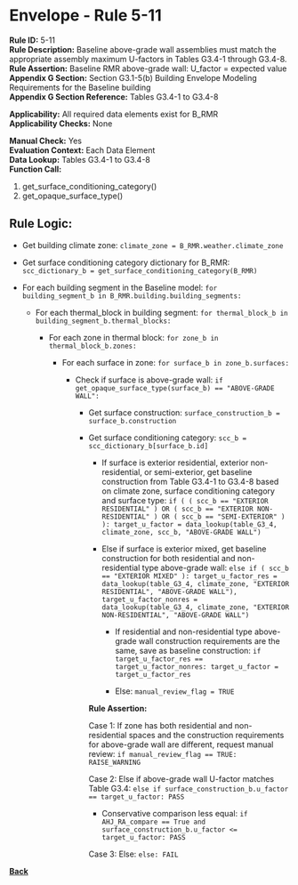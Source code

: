 
# Envelope - Rule 5-11  

**Rule ID:** 5-11  
**Rule Description:** Baseline above-grade wall assemblies must match the appropriate assembly maximum U-factors in Tables G3.4-1 through G3.4-8.  
**Rule Assertion:** Baseline RMR above-grade wall: U_factor = expected value  
**Appendix G Section:** Section G3.1-5(b) Building Envelope Modeling Requirements for the Baseline building  
**Appendix G Section Reference:** Tables G3.4-1 to G3.4-8  

**Applicability:** All required data elements exist for B_RMR  
**Applicability Checks:** None  

**Manual Check:** Yes  
**Evaluation Context:** Each Data Element  
**Data Lookup:** Tables G3.4-1 to G3.4-8  
**Function Call:**  

  1. get_surface_conditioning_category()  
  2. get_opaque_surface_type()  

## Rule Logic:  

- Get building climate zone: ```climate_zone = B_RMR.weather.climate_zone```  

- Get surface conditioning category dictionary for B_RMR: ```scc_dictionary_b = get_surface_conditioning_category(B_RMR)```  

- For each building segment in the Baseline model: ```for building_segment_b in B_RMR.building.building_segments:```  

  - For each thermal_block in building segment: ```for thermal_block_b in building_segment_b.thermal_blocks:```  

    - For each zone in thermal block: ```for zone_b in thermal_block_b.zones:```  

      - For each surface in zone: ```for surface_b in zone_b.surfaces:```  

        - Check if surface is above-grade wall: ```if get_opaque_surface_type(surface_b) == "ABOVE-GRADE WALL":```  

          - Get surface construction: ```surface_construction_b = surface_b.construction```  

          - Get surface conditioning category: ```scc_b = scc_dictionary_b[surface_b.id]```  

            - If surface is exterior residential, exterior non-residential, or semi-exterior, get baseline construction from Table G3.4-1 to G3.4-8 based on climate zone, surface conditioning category and surface type: ```if ( ( scc_b == "EXTERIOR RESIDENTIAL" ) OR ( scc_b == "EXTERIOR NON-RESIDENTIAL" ) OR ( scc_b == "SEMI-EXTERIOR" ) ): target_u_factor = data_lookup(table_G3_4, climate_zone, scc_b, "ABOVE-GRADE WALL")```  

            - Else if surface is exterior mixed, get baseline construction for both residential and non-residential type above-grade wall: ```else if ( scc_b == "EXTERIOR MIXED" ): target_u_factor_res = data_lookup(table_G3_4, climate_zone, "EXTERIOR RESIDENTIAL", "ABOVE-GRADE WALL"), target_u_factor_nonres = data_lookup(table_G3_4, climate_zone, "EXTERIOR NON-RESIDENTIAL", "ABOVE-GRADE WALL")```  

              - If residential and non-residential type above-grade wall construction requirements are the same, save as baseline construction: ```if target_u_factor_res == target_u_factor_nonres: target_u_factor = target_u_factor_res```  

              - Else: ```manual_review_flag = TRUE```  

            **Rule Assertion:**  

            Case 1: If zone has both residential and non-residential spaces and the construction requirements for above-grade wall are different, request manual review: ```if manual_review_flag == TRUE: RAISE_WARNING```  

            Case 2: Else if above-grade wall U-factor matches Table G3.4: ```else if surface_construction_b.u_factor == target_u_factor: PASS```  
            
              - Conservative comparison less equal: ```if AHJ_RA_compare == True and surface_construction_b.u_factor <= target_u_factor: PASS```


            Case 3: Else: ```else: FAIL```  

**[Back](../_toc.md)**
